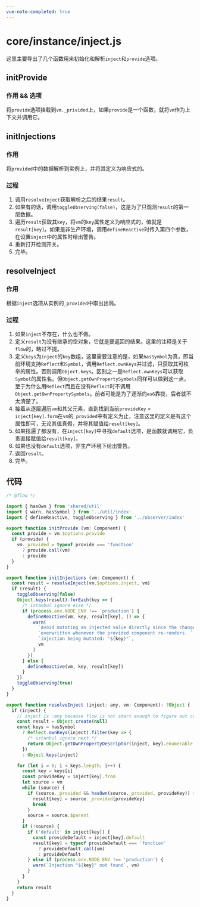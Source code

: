 ```yaml
---
vue-note-completed: true
---
```

# core/instance/inject.js
这里主要导出了几个函数用来初始化和解析`inject`和`provide`选项。
## initProvide
### 作用 && 选项
将`provide`选项挂载到`vm._privided`上，如果`provide`是一个函数，就将`vm`作为上下文并调用它。
## initInjections
### 作用
将`provided`中的数据解析到实例上，并将其定义为响应式的。
### 过程
1. 调用`resolveInject`获取解析之后的结果`result`。
2. 如果有的话，调用`toggleObserving(false)`，这是为了只观测`result`的第一层数据。
3. 遍历`result`获取其`key`，将`vm`的`key`属性定义为响应式的，值就是`result[key]`。如果是非生产环境，调用`defineReactive`时传入第四个参数，在设置`inject`中的属性时给出警告。
4. 重新打开检测开关。
5. 完毕。
## resolveInject
### 作用
根据`inject`选项从实例的`_provided`中取出出局。
### 过程
1. 如果`inject`不存在，什么也不做。
2. 定义`result`为没有继承的空对象，它就是要返回的结果。这里的注释是关于`flow`的，略过不提。
3. 定义`keys`为`inject`的`key`数组，这里需要注意的是，如果`hasSymbol`为真，即当前环境支持`Reflect`和`Symbol`，调用`Reflect.ownKeys`并过滤，只获取其可枚举的属性。否则调用`Object.keys`。区别之一是`Reflect.ownKeys`可以获取`Symbol`的属性名。但`Object.getOwnPropertySymbols`同样可以做到这一点，至于为什么用`Reflect`而且在没有`Reflect`时不调用`Object.getOwnPropertySymbols`。前者可能是为了逐渐向`es6`靠拢，后者就不太清楚了。
4. 接着从逐层遍历`vm`和其父元素，直到找到当前`provideKey` = `inject[key].form`在`vm`的`_provided`中有定义为止，注意这里的定义是有这个属性即可，无论其值真假，并将其赋值给`result[key]`。
5. 如果找遍了都没有，在`inject[key]`中寻找`default`选项，是函数就调用它，负责直接赋值给`result[key]`。
6. 如果也没有`default`选项，非生产环境下给出警告。
7. 返回`result`。
8. 完毕。
## 代码
```javascript
/* @flow */

import { hasOwn } from 'shared/util'
import { warn, hasSymbol } from '../util/index'
import { defineReactive, toggleObserving } from '../observer/index'

export function initProvide (vm: Component) {
  const provide = vm.$options.provide
  if (provide) {
    vm._provided = typeof provide === 'function'
      ? provide.call(vm)
      : provide
  }
}

export function initInjections (vm: Component) {
  const result = resolveInject(vm.$options.inject, vm)
  if (result) {
    toggleObserving(false)
    Object.keys(result).forEach(key => {
      /* istanbul ignore else */
      if (process.env.NODE_ENV !== 'production') {
        defineReactive(vm, key, result[key], () => {
          warn(
            `Avoid mutating an injected value directly since the changes will be ` +
            `overwritten whenever the provided component re-renders. ` +
            `injection being mutated: "${key}"`,
            vm
          )
        })
      } else {
        defineReactive(vm, key, result[key])
      }
    })
    toggleObserving(true)
  }
}

export function resolveInject (inject: any, vm: Component): ?Object {
  if (inject) {
    // inject is :any because flow is not smart enough to figure out cached
    const result = Object.create(null)
    const keys = hasSymbol
      ? Reflect.ownKeys(inject).filter(key => {
        /* istanbul ignore next */
        return Object.getOwnPropertyDescriptor(inject, key).enumerable
      })
      : Object.keys(inject)

    for (let i = 0; i < keys.length; i++) {
      const key = keys[i]
      const provideKey = inject[key].from
      let source = vm
      while (source) {
        if (source._provided && hasOwn(source._provided, provideKey)) {
          result[key] = source._provided[provideKey]
          break
        }
        source = source.$parent
      }
      if (!source) {
        if ('default' in inject[key]) {
          const provideDefault = inject[key].default
          result[key] = typeof provideDefault === 'function'
            ? provideDefault.call(vm)
            : provideDefault
        } else if (process.env.NODE_ENV !== 'production') {
          warn(`Injection "${key}" not found`, vm)
        }
      }
    }
    return result
  }
}
```